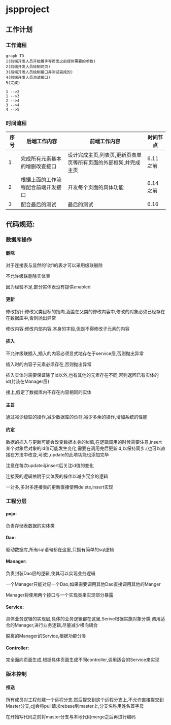 # jspproject

## 工作计划

### 工作流程

```mermaid
graph TD
1(前端开发人员开始着手写页面之前提供需要的参数)
2(前端开发人员绘制网页)
3(后端开发人员绘制接口并测试完成的)
4(前端开发人员测试接口)
5(完成)

1 -->2
1 -->3
2 -->4
3 -->4
4 -->5
```

### 时间流程

| 序号 | 后端工作内容| 前端工作内容 | 时间节点 |
| ---- | -------- | -------- |--------|
| 1    | 完成所有元素基本的增删改查接口 | 设计完成主页,列表页,更新页表单页等所有页面的外部框架,并完成主页 | 6.11之前 |
| 2    | 根据上面的工作流程配合前端开发接口 | 开发每个页面的具体功能 | 6.14之前 |
| 3    | 配合最后的测试 | 最后的测试 | 6.16 |

## 代码规范:

### 数据库操作

#### 删除

对于连接表与显然的1对1的表才可以采用级联删除

不允许级联删除实体表

因为经验不足,部分实体表没有提供enabled

#### 更新

修改指针:修改父类目标的指向,涵盖在父类的修改内容中,修改的对象必须已经存在在数据库中,否则抛出异常

修改内容:修改内部内容,本身的字段,但是不得修改子元素的内容

#### 插入

不允许级联插入,插入的内容必须显式地存在于service层,否则抛出异常

插入时的内容子元素必须存在,否则抛出异常

插入实体时需要保证除了id以外,也有其他的元素存在不同,否则返回已有实体的id(封装在Manager层)

接上,假定了数据库内不存在内容相同的实体

#### 主旨

通过减少级联的操作,减少数据库的负荷,减少多余的操作,增加系统的性能

#### 约定

数据的插入与更新可能会改变数据本身的Id值,在逻辑调用的时候需要注意,insert某个对象后对象的id值可能发生变化,需要在调用完后更新id,以保持同步.(也可以直接在方法中改变,可改),update的此项功能也添加完毕

注意在每次update与insert后关注id值的变化

连接表的逻辑依附于实体表的操作以减少冗余的逻辑

一对多,多对多连接表的更新直接使用delete,insert实现

### 工程分层

#### pojo:

负责存储表数据的实体类

#### Dao:

驱动数据库,所有sql语句都在这里,只拥有简单的sql逻辑

#### Manager:

负责封装Dao层的逻辑,使其可以实现业务逻辑

一个Manager只能对应一个Dao,如果需要调用其他Dao直接调用其他的Manger

Manager将使用两个接口与一个实现类来实现部分暴露

#### Service:

具体业务逻辑的实现层,具体的业务逻辑都在这里,Serive根据实施对象分类,调用适合的Manager,进行业务逻辑,尽量减少横向耦合

脱离的Manager的Service,根据功能分类

#### Controller:

完全面向页面生成,根据具体页面生成不同controller,调用适合的Service来实现

### 版本控制

#### 推送

所有成员对工程创建一个远程分支,然后提交到这个远程分支上,不允许直接提交到Master分支,cjj会将pull请求rebase到master上,分支名称用姓名首字母

在开始写代码之前将master分支与本地代码merge之后再进行编码
